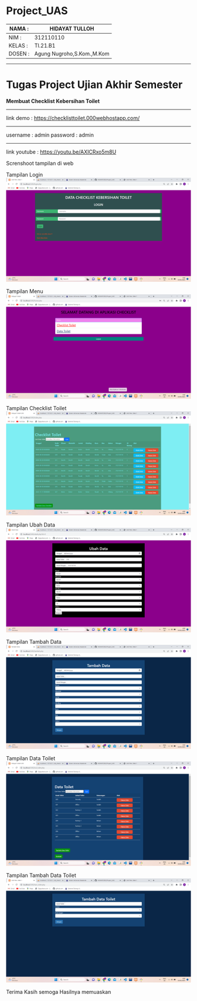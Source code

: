 # Project_UAS

| NAMA  :| HIDAYAT TULLOH |
| --- | --- |
| NIM   :| 312110110 |
| KELAS :| TI.21.B1 |
| DOSEN :| Agung Nugroho,S.Kom.,M.Kom |

<Hr>

# Tugas Project Ujian Akhir Semester

**Membuat  Checklist Kebersihan Toilet**<br>

<hr>

link demo : https://checklisttoilet.000webhostapp.com/
<hr>username : admin
password : admin<hr>

link youtube : https://youtu.be/AXICRxo5m8U

Screnshoot tampilan di web

Tampilan Login
![gambar1](SS/SS3.png)

Tampilan Menu
![gambar2](SS/SS4.png)

Tampilan Checklist Toilet
![gambar2](SS/SS5.png)

Tampilan Ubah Data
![gambar2](SS/SS6.png)

Tampilan Tambah Data
![gambar2](SS/SS7.png)

Tampilan Data Toilet
![gambar2](SS/SS8.png)

Tampilan Tambah Data Toilet
![gambar2](SS/SS9.png)

Terima Kasih 
semoga Hasilnya memuaskan
